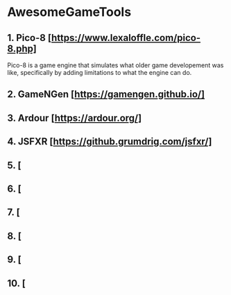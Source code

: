 # AwesomeGameTools

## 1. Pico-8 [https://www.lexaloffle.com/pico-8.php]
Pico-8 is a game engine that simulates what older game developement was like, specifically by adding limitations to what the engine can do.

## 2. GameNGen [https://gamengen.github.io/]


## 3. Ardour [https://ardour.org/]


## 4. JSFXR [https://github.grumdrig.com/jsfxr/]


## 5. [


## 6. [


## 7. [


## 8. [


## 9. [


## 10. [
